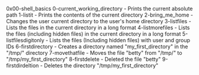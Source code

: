 0x00-shell_basics
0-current_working_directory - Prints the current absolute path
1-listit - Prints the contents of the current directory
2-bring_me_home - Changes the user current directory to the user's home directory
3-listfiles - Lists the files in the current directory in a long format
4-listmorefiles - Lists the files (including hidden files) in the current directory in a long format
5-listfilesdigitonly - Lists the files (Including hidden files) with user and group IDs
6-firstdirectory - Creates a directory named "my_first_directory" in the "/tmp/" directory
7-movethatfile - Moves the file "betty" from "/tmp/" to "/tmp/my_first_directory"
8-firstdelete - Deleted the file "betty"
9-firstdirdeltion - Deletes the directory "/tmp/my_first_directory"